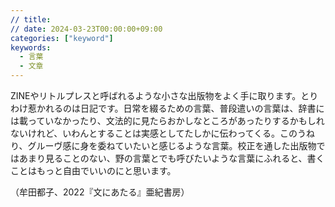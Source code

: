 ```yaml
---
// title: 
// date: 2024-03-23T00:00:00+09:00
categories: ["keyword"]
keywords:
  - 言葉
  - 文章
---
```

ZINEやリトルプレスと呼ばれるような小さな出版物をよく手に取ります。とりわけ惹かれるのは日記です。日常を綴るための言葉、普段遣いの言葉は、辞書には載っていなかったり、文法的に見たらおかしなところがあったりするかもしれないけれど、いわんとすることは実感としてたしかに伝わってくる。このうねり、グルーヴ感に身を委ねていたいと感じるような言葉。校正を通した出版物ではあまり見ることのない、野の言葉とでも呼びたいような言葉にふれると、書くことはもっと自由でいいのにと思います。

（牟田都子、2022『文にあたる』亜紀書房）